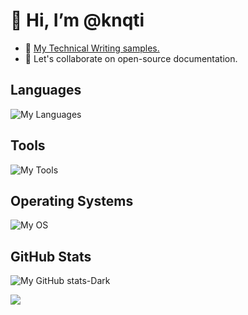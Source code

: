 # 👋 Hi, I’m @knqti
  
- 📝 [My Technical Writing samples.](https://knqti.github.io/samples/)
- 💞️ Let's collaborate on open-source documentation.

## Languages

![My Languages](https://skillicons.dev/icons?i=py,bash,md)

## Tools

![My Tools](https://skillicons.dev/icons?i=git,github,vscode)

## Operating Systems

![My OS](https://skillicons.dev/icons?i=linux,mint,windows)

## GitHub Stats

![My GitHub stats-Dark](https://github-readme-stats.vercel.app/api?username=knqti&hide_rank=true&hide=stars&show=prs_merged_percentage&theme=cobalt)

![](https://github-trophies.vercel.app/?username=knqti)



<!---
knqti/knqti is a ✨ special ✨ repository because its `README.md` (this file) appears on your GitHub profile.
You can click the Preview link to take a look at your changes.
--->
